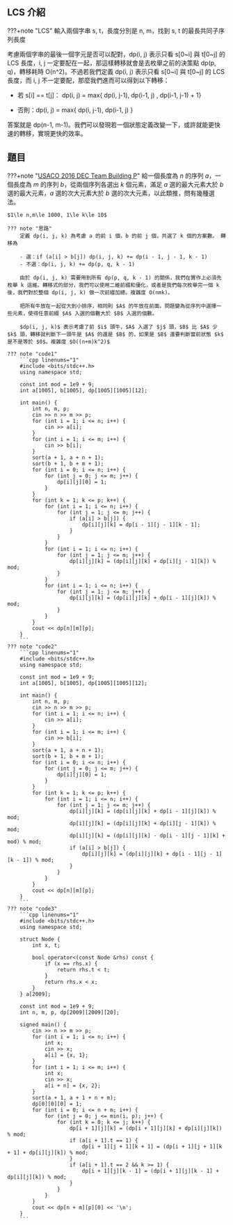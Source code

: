 ## LCS 介紹

???+note "LCS"
	輸入兩個字串 s, t，長度分別是 n, m，找到 s, t 的最長共同子序列長度
	
考慮兩個字串的最後一個字元是否可以配對，dp(i, j) 表示只看 s[0~i] 與 t[0~j] 的 LCS 長度，i, j 一定要配在一起，那這樣轉移就會是去枚舉之前的決策點 dp(p, q)，轉移耗時 O(n^2)。不過若我們定義 dp(i, j) 表示只看 s[0~i] 與 t[0~j] 的 LCS 長度，而 i, j 不一定要配，那麼我們進而可以得到以下轉移：

- 若 s[i] == t[j]： dp(i, j) = max{ dp(i, j-1), dp(i-1, j) , dp(i-1, j-1) + 1}

- 否則：dp(i, j) = max{ dp(i, j-1), dp(i-1, j) }

答案就是 dp(n-1, m-1)。我們可以發現若一個狀態定義改變一下，或許就能更快速的轉移，實現更快的效率。

## 題目

???+note "[USACO 2016 DEC Team Building P](https://www.luogu.com.cn/problem/P2098)"
    給一個長度為 $n$ 的序列 $a$，一個長度為 $m$ 的序列 $b$，從兩個序列各選出 $k$ 個元素，滿足 $a$ 選的最大元素大於 $b$ 選的最大元素，$a$ 選的次大元素大於 $b$ 選的次大元素，以此類推，問有幾種選法。

    $1\le n,m\le 1000, 1\le k\le 10$

	??? note "思路"
        定義 dp(i, j, k) 為考慮 a 的前 i 個，b 的前 j 個，共選了 k 個的方案數。 轉移為

        - 選：if (a[i] > b[j]) dp(i, j, k) += dp(i - 1, j - 1, k - 1)
        - 不選：dp(i, j, k) += dp(p, q, k - 1)

        由於 dp(i, j, k) 需要用到所有 dp(p, q, k - 1) 的關係，我們在實作上必須先枚舉 k 這維。轉移式的部分，我們可以使用二維前綴和優化，或者是我們每次枚舉完一個 k 後，我們對於整個 dp(i, j, k) 做一次前綴加總。複雜度 O(nmk)。

        把所有牛放在一起從大到小排序，相同則 $A$ 的牛放在前面，問題變為從序列中選擇一些元素，使得任意前綴 $A$ 入選的個數大於 $B$ 入選的個數。

        $dp(i, j, k)$ 表示考慮了前 $i$ 頭牛，$A$ 入選了 $j$ 頭，$B$ 比 $A$ 少 $k$ 頭，轉移就判斷下一頭牛是 $A$ 的還是 $B$ 的，如果是 $B$ 還要判斷當前狀態 $k$ 是不是等於 $0$。複雜度 $O((n+m)k^2)$
	
	??? note "code1"
        ```cpp linenums="1"
        #include <bits/stdc++.h>
        using namespace std;

        const int mod = 1e9 + 9;
        int a[1005], b[1005], dp[1005][1005][12];

        int main() {
            int n, m, p;
            cin >> n >> m >> p;
            for (int i = 1; i <= n; i++) {
                cin >> a[i];
            }
            for (int i = 1; i <= m; i++) {
                cin >> b[i];
            }
            sort(a + 1, a + n + 1);
            sort(b + 1, b + m + 1);
            for (int i = 0; i <= n; i++) {
                for (int j = 0; j <= m; j++) {
                    dp[i][j][0] = 1;
                }
            }
            for (int k = 1; k <= p; k++) {
                for (int i = 1; i <= n; i++) {
                    for (int j = 1; j <= m; j++) {
                        if (a[i] > b[j]) {
                            dp[i][j][k] = dp[i - 1][j - 1][k - 1];
                        }
                    }  
                }
                for (int i = 1; i <= n; i++) {
                    for (int j = 1; j <= m; j++) {
                        dp[i][j][k] = (dp[i][j][k] + dp[i][j - 1][k]) % mod;
                    }
                }
                for (int i = 1; i <= n; i++) {
                    for (int j = 1; j <= m; j++) {
                        dp[i][j][k] = (dp[i][j][k] + dp[i - 1][j][k]) % mod;
                    }
                }
            }
            cout << dp[n][m][p];
        }
        ```
	??? note "code2"
        ```cpp linenums="1"
        #include <bits/stdc++.h>
        using namespace std;

        const int mod = 1e9 + 9;
        int a[1005], b[1005], dp[1005][1005][12];

        int main() {
            int n, m, p;
            cin >> n >> m >> p;
            for (int i = 1; i <= n; i++) {
                cin >> a[i];
            }
            for (int i = 1; i <= m; i++) {
                cin >> b[i];
            }
            sort(a + 1, a + n + 1);
            sort(b + 1, b + m + 1);
            for (int i = 0; i <= n; i++) {
                for (int j = 0; j <= m; j++) {
                    dp[i][j][0] = 1;
                }
            }
            for (int k = 1; k <= p; k++) {
                for (int i = 1; i <= n; i++) {
                    for (int j = 1; j <= m; j++) {
                        dp[i][j][k] = (dp[i][j][k] + dp[i - 1][j][k]) % mod;
                        dp[i][j][k] = (dp[i][j][k] + dp[i][j - 1][k]) % mod;
                        dp[i][j][k] = (dp[i][j][k] - dp[i - 1][j - 1][k] + mod) % mod;
                        if (a[i] > b[j]) {
                            dp[i][j][k] = (dp[i][j][k] + dp[i - 1][j - 1][k - 1]) % mod;
                        }
                    }  
                }
            }
            cout << dp[n][m][p];
        }
        ```
	??? note "code3"
        ```cpp linenums="1"
        #include <bits/stdc++.h>
        using namespace std;

        struct Node {
            int x, t;

            bool operator<(const Node &rhs) const {
                if (x == rhs.x) {
                    return rhs.t < t;
                }
                return rhs.x < x;
            }
        } a[2009];

        const int mod = 1e9 + 9;
        int n, m, p, dp[2009][2009][20];

        signed main() {
            cin >> n >> m >> p;
            for (int i = 1; i <= n; i++) {
                int x;
                cin >> x;
                a[i] = {x, 1};
            }
            for (int i = 1; i <= m; i++) {
                int x;
                cin >> x;
                a[i + n] = {x, 2};
            }
            sort(a + 1, a + 1 + n + m);
            dp[0][0][0] = 1;
            for (int i = 0; i <= n + m; i++) {
                for (int j = 0; j <= min(i, p); j++) {
                    for (int k = 0; k <= j; k++) {
                        dp[i + 1][j][k] = (dp[i + 1][j][k] + dp[i][j][k]) % mod;
                        if (a[i + 1].t == 1) {
                            dp[i + 1][j + 1][k + 1] = (dp[i + 1][j + 1][k + 1] + dp[i][j][k]) % mod;
                        }
                        if (a[i + 1].t == 2 && k >= 1) {
                            dp[i + 1][j][k - 1] = (dp[i + 1][j][k - 1] + dp[i][j][k]) % mod;
                        }
                    }
                }
            }
            cout << dp[n + m][p][0] << '\n';
        }
        ```

